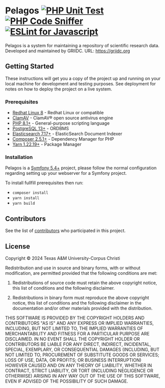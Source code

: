# Pelagos [![PHP Unit Test](https://github.com/griidc/pelagos/actions/workflows/phpunit.yml/badge.svg)](https://github.com/griidc/pelagos/actions/workflows/phpunit.yml) [![PHP Code Sniffer](https://github.com/griidc/pelagos/actions/workflows/phpcs.yml/badge.svg)](https://github.com/griidc/pelagos/actions/workflows/phpcs.yml) [![ESLint for Javascript](https://github.com/griidc/pelagos/actions/workflows/eslint.yml/badge.svg)](https://github.com/griidc/pelagos/actions/workflows/eslint.yml)

Pelagos is a system for maintaining a repository of scientific research data.
Developed and maintained by GRIIDC.
URL: https://griidc.org
## Getting Started

These instructions will get you a copy of the project up and running on your local machine for development and testing purposes. See deployment for notes on how to deploy the project on a live system.

### Prerequisites

* [Redhat Linux 8](https://www.redhat.com/) - Redhat Linux or compatible
* [ClamAV](https://www.clamav.net) - ClamAV® open source antivirus engine
* [PHP 8.1+](http://php.net/docs.php) - General-purpose scripting language
* [PostgreSQL 13+](https://www.postgresql.org) - ORDBMS
* [Elasticsearch 7.17+](https://www.elastic.co/products/elasticsearch) - ElasticSearch Document Indexer
* [Composer 2.5.1+](https://getcomposer.org/) - Dependency Manager for PHP
* [Yarn 1.22.19+](https://yarnpkg.com/en/) - Package Manager

### Installation

Pelagos is a [Symfony 5.4+](https://symfony.com) project, please follow the normal configuration regarding setting up your webserver for a Symfony project.

To install fullfill prerequisites then run:
* `composer install`
* `yarn install`
* `yarn build`

## Contributors

See the list of [contributors](https://github.com/griidc/pelagos/contributors) who participated in this project.

## License
Copyright © 2024 Texas A&M University-Corpus Christi

Redistribution and use in source and binary forms, with or without modification,
are permitted provided that the following conditions are met:

1. Redistributions of source code must retain the above copyright notice, this
list of conditions and the following disclaimer.

2. Redistributions in binary form must reproduce the above copyright notice,
this list of conditions and the following disclaimer in the documentation and/or
other materials provided with the distribution.

THIS SOFTWARE IS PROVIDED BY THE COPYRIGHT HOLDERS AND CONTRIBUTORS "AS IS" AND
ANY EXPRESS OR IMPLIED WARRANTIES, INCLUDING, BUT NOT LIMITED TO, THE IMPLIED
WARRANTIES OF MERCHANTABILITY AND FITNESS FOR A PARTICULAR PURPOSE ARE
DISCLAIMED. IN NO EVENT SHALL THE COPYRIGHT HOLDER OR CONTRIBUTORS BE LIABLE FOR
ANY DIRECT, INDIRECT, INCIDENTAL, SPECIAL, EXEMPLARY, OR CONSEQUENTIAL DAMAGES
(INCLUDING, BUT NOT LIMITED TO, PROCUREMENT OF SUBSTITUTE GOODS OR SERVICES;
LOSS OF USE, DATA, OR PROFITS; OR BUSINESS INTERRUPTION) HOWEVER CAUSED AND ON
ANY THEORY OF LIABILITY, WHETHER IN CONTRACT, STRICT LIABILITY, OR TORT
(INCLUDING NEGLIGENCE OR OTHERWISE) ARISING IN ANY WAY OUT OF THE USE OF THIS
SOFTWARE, EVEN IF ADVISED OF THE POSSIBILITY OF SUCH DAMAGE.
